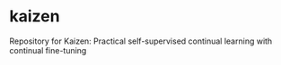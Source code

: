 # kaizen
Repository for Kaizen: Practical self-supervised continual learning with continual fine-tuning

